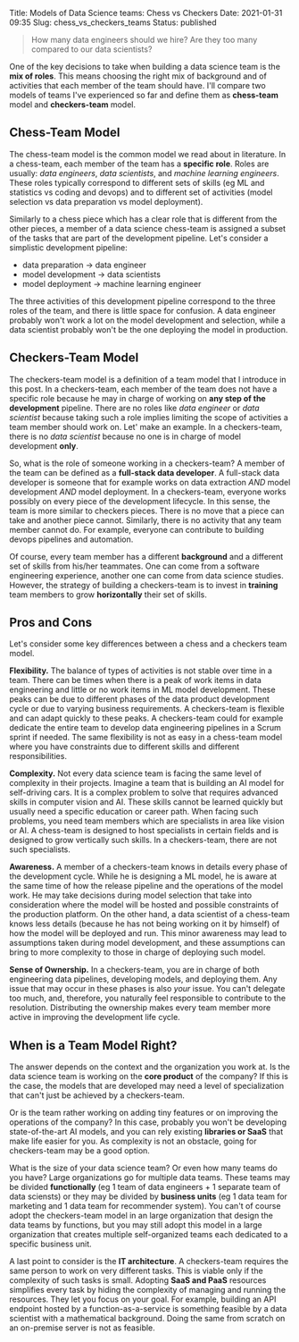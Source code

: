 Title: Models of Data Science teams: Chess vs Checkers
Date: 2021-01-31 09:35
Slug: chess_vs_checkers_teams
Status: published

> How many data engineers should we hire? Are they too many compared to our data scientists?

One of the key decisions to take when building a data science team is the **mix of roles**. This means choosing the right mix of background and of activities that each member of the team should have. I'll compare two models of teams I've experienced so far and define them as **chess-team** model and **checkers-team** model.

## Chess-Team Model

The chess-team model is the common model we read about in literature. In a chess-team, each member of the team has a **specific role**. Roles are usually: _data engineers_, _data scientists_, and _machine learning engineers_. These roles typically correspond to different sets of skills (eg ML and statistics vs coding and devops) and to different set of activities (model selection vs data preparation vs model deployment).

Similarly to a chess piece which has a clear role that is different from the other pieces, a member of a data science chess-team is assigned a subset of the tasks that are part of the development pipeline. Let's consider a simplistic development pipeline:

- data preparation -> data engineer
- model development -> data scientists
- model deployment -> machine learning engineer

The three activities of this development pipeline correspond to the three roles of the team, and there is little space for confusion. A data engineer probably won't work a lot on the model development and selection, while a data scientist probably won't be the one deploying the model in production.

## Checkers-Team Model

The checkers-team model is a definition of a team model that I introduce in this post. In a checkers-team, each member of the team does not have a specific role because he may  in charge of working on **any step of the development** pipeline. There are no roles like _data engineer_ or _data scientist_ because taking such a role implies limiting the scope of activities a team member should work on. Let' make an example. In a checkers-team, there is no _data scientist_ because no one is in charge of model development **only**.

So, what is the role of someone working in a checkers-team? A member of the team can be defined as a **full-stack data developer**. A full-stack data developer is someone that for example works on data extraction _AND_ model development _AND_ model deployment. In a checkers-team, everyone works possibly on every piece of the development lifecycle. In this sense, the team is more similar to checkers pieces. There is no move that a piece can take and another piece cannot. Similarly, there is no activity that any team member cannot do. For example, everyone can contribute to building devops pipelines and automation.

Of course, every team member has a different **background** and a different set of skills from his/her teammates. One can come from a software engineering experience, another one can come from data science studies. However, the strategy of building a checkers-team is to invest in **training** team members to grow **horizontally** their set of skills.

## Pros and Cons

Let's consider some key differences between a chess and a checkers team model.

**Flexibility.** The balance of types of activities is not stable over time in a team. There can be times when there is a peak of work items in data engineering and little or no work items in ML model development. These peaks can be due to different phases of the data product development cycle or due to varying business requirements. A checkers-team is flexible and can adapt quickly to these peaks. A checkers-team could for example dedicate the entire team to develop data engineering pipelines in a Scrum sprint if needed. The same flexibility is not as easy in a chess-team model where you have constraints due to different skills and different responsibilities.

**Complexity.** Not every data science team is facing the same level of complexity in their projects. Imagine a team that is building an AI model for self-driving cars. It is a complex problem to solve that requires advanced skills in computer vision and AI. These skills cannot be learned quickly but usually need a specific education or career path. When facing such problems, you need team members which are specialists in area like vision or AI. A chess-team is designed to host specialists in certain fields and is designed to grow vertically such skills. In a checkers-team, there are not such specialists.

**Awareness.** A member of a checkers-team knows in details every phase of the development cycle. While he is designing a ML model, he is aware at the same time of how the release pipeline and the operations of the model work. He may take decisions during model selection that take into consideration where the model will be hosted and possible constraints of the production platform. On the other hand, a data scientist of a chess-team knows less details (because he has not being working on it by himself) of how the model will be deployed and run. This minor awareness may lead to assumptions taken during model development, and these assumptions can bring to more complexity to those in charge of deploying such model.

**Sense of Ownership.** In a checkers-team, you are in charge of both engineering data pipelines, developing models, and deploying them. Any issue that may occur in these phases is also _your_ issue. You can't delegate too much, and, therefore, you naturally feel responsible to contribute to the resolution. Distributing the ownership makes every team member more active in improving the development life cycle.

## When is a Team Model Right?

The answer depends on the context and the organization you work at. Is the data science team is working on the **core product** of the company? If this is the case, the models that are developed may need a level of specialization that can't just be achieved by a checkers-team.

Or is the team rather working on adding tiny features or on improving the operations of the company? In this case, probably you won't be developing state-of-the-art AI models, and you can rely existing **libraries or SaaS** that make life easier for you. As complexity is not an obstacle, going for checkers-team may be a good option.

What is the size of your data science team? Or even how many teams do you have? Large organizations go for multiple data teams. These teams may be divided **functionally** (eg 1 team of data engineers + 1 separate team of data sciensts) or they may be divided by **business units** (eg 1 data team for marketing and 1 data team for recommender system). You can't of course adopt the checkers-team model in an large organization that design the data teams by functions, but you may still adopt this model in a large organization that creates multiple self-organized teams each dedicated to a specific business unit.

A last point to consider is the **IT architecture**. A checkers-team requires the same person to work on very different tasks. This is viable only if the complexity of such tasks is small. Adopting **SaaS and PaaS** resources simplifies every task by hiding the complexity of managing and running the resources. They let you focus on your goal. For example, building an API endpoint hosted by a function-as-a-service is something feasible by a data scientist with a mathematical background. Doing the same from scratch on an on-premise server is not as feasible.
